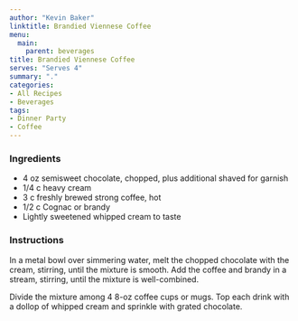```yaml
---
author: "Kevin Baker"
linktitle: Brandied Viennese Coffee
menu:
  main:
    parent: beverages
title: Brandied Viennese Coffee
serves: "Serves 4"
summary: "."
categories:
- All Recipes
- Beverages
tags:
- Dinner Party
- Coffee
---
```


### Ingredients

<div class="ingredient-list">

* 4 oz semisweet chocolate, chopped, plus additional shaved for garnish
* 1/4 c heavy cream
* 3 c freshly brewed strong coffee, hot
* 1/2 c Cognac or brandy
* Lightly sweetened whipped cream to taste

</div>

### Instructions
In a metal bowl over simmering water, melt the chopped chocolate with the cream, stirring, until the mixture is smooth. Add the coffee and brandy in a stream, stirring, until the mixture is well-combined.

Divide the mixture among 4 8-oz coffee cups or mugs. Top each drink with a dollop of whipped cream and sprinkle with grated chocolate.